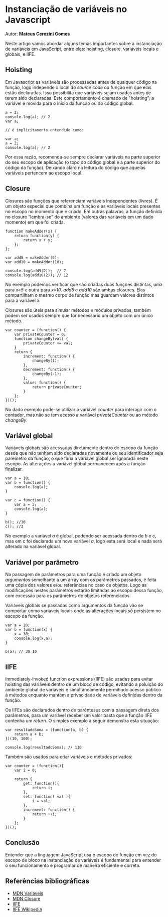 # Instanciação de variáveis no Javascript
Autor: **Mateus Cerezini Gomes**

Neste artigo vamos abordar alguns temas importantes sobre a instanciação de variáveis em JavaScript, entre eles: hoisting, closure, variáveis locais e globais, e IIFE.

## Hoisting
Em Javascript as variáveis são processadas antes de qualquer código na função, logo independe o local do *source code* ou função em que elas estão declaradas. Isso possibilita que variáveis sejam usadas antes de terem sido declaradas. Este comportamento é chamado de "hoisting", a variável é movida para o início da função ou do código global.

```
a = 2;
console.log(a); // 2
var a;

// é implicitamente entendido como:

var a;
a = 2;
console.log(a); // 2 
```

Por essa razão, recomenda-se sempre declarar variáveis na parte superior do seu escopo de aplicação (o topo do código global e a parte superior do código da função). Deixando claro na leitura do código que aquelas variáveis pertencem ao escopo local.

## Closure
Closures são funções que referenciam variáveis independentes (livres).  É um objeto especial que combina um função e as variáveis locais presentes no escopo no momento que é criado. Em outras palavras, a função definida no closure “lembra-se” do ambiente (valores das variáveis em um dado momento) em que foi criada.

```
function makeAdder(x) {
    return function(y) {
        return x + y;
    };
};

var add5 = makeAdder(5);
var add10 = makeAdder(10);

console.log(add5(2));  // 7
console.log(add10(2)); // 12
```

No exemplo podemos verificar que são criadas duas funções distintas, uma para *x=5* e outra para *x=10*. *add5* e *add10* são ambas closures. Elas compartilham o mesmo corpo de função mas guardam valores distintos para a variável *x*.

Closures são úteis para simular métodos e módulos privados, também podem ser usados sempre que for necessário um objeto com um único método.

```
var counter = (function() {
    var privateCounter = 0;
    function changeBy(val) {
        privateCounter += val;
    }
    return {
        increment: function() {
            changeBy(1);
        },
        decrement: function() {
            changeBy(-1);
        },
        value: function() {
            return privateCounter;
        }
    };
})();
```

No dado exemplo pode-se utilizar a variável *counter* para interagir com o contador, mas não se tem acesso a variável *privateCounter* ou ao método *changeBy*.

## Variável global
Variáveis globais são acessadas diretamente dentro do escopo da função desde que não tenham sido declaradas novamente ou seu identificador seja parêmetro da função, o que faria a variável global ser ignorada neste escopo. As alterações a variável global permanecem após a função finalizar.

```
var a = 10;
var b = function() {
    console.log(a);
}

var c = function() {
    var a = 3;
    console.log(a);
}

b(); //10
c(); //3
```

No exemplo a variável *a* é global, podendo ser acessada dentro de *b* e *c*, mas em c foi declarada um nova variável *a*, logo esta será local e nada será alterado na variável global.

## Variável por parâmetro
Na passagem de parâmetros para uma função é criado um objeto *argumentos* semelhante a um array com os parâmetros passados, é feita uma cópia dos valores e/ou referências no caso de objetos. Logo as modificações nestes parâmetros estarão limitadas ao escopo dessa função, com excessão para os parâmetros de objetos referenciados.

Variáveis globais se passadas como argumentos da função vão se comportar como variáveis locais onde as alterações locais só persistem no escopo da função.

```
var a = 10;
var b = function(x) {
    x = 30; 
    console.log(x,a);
}

b(a); // 30 10
```
 
## IIFE
Immediately-invoked function expressions (IIFE) são usadas para evitar hoisting das variáveis dentro de um bloco de código, evitando a poluição do ambiente global de variáveis e simultaneamente permitindo acesso público à métodos enquanto mantém a privacidade de variáveis definidas dentro da função.

Os IIFEs são declarados dentro de parênteses com a passagem direta dos parâmetros, para um variável receber um valor basta que a função IIFE contenha um *return*. O simples exemplo à seguir demonstra esta situação:

```
var resultadoSoma = (function(a, b) {
    return a + b;
})(10, 100);

console.log(resultadoSoma); // 110 
```

Também são usados para criar variáveis e métodos privados:

```
var counter = (function(){
    var i = 0;

    return {
        get: function(){
            return i;
        },
        set: function( val ){
            i = val;
        },
        increment: function() {
            return ++i;
        }
    };
})();
```

## Conclusão
Entender que a linguagem JavaScript usa o escopo de função em vez do escopo de bloco na instanciação de variáveis é fundamental para entender o seu funcionamento e programar de maneira eficiente e correta. 

## Referências bibliográficas

* [MDN Variáveis](https://developer.mozilla.org/en-US/docs/Web/JavaScript/Reference/Statements/var)
* [MDN Closure](https://developer.mozilla.org/en-US/docs/Web/JavaScript/Closures)
* [IIFE](https://nandovieira.com.br/design-patterns-no-javascript-singleton)
* [IIFE Wikipedia](https://en.wikipedia.org/wiki/Immediately-invoked_function_expression)
